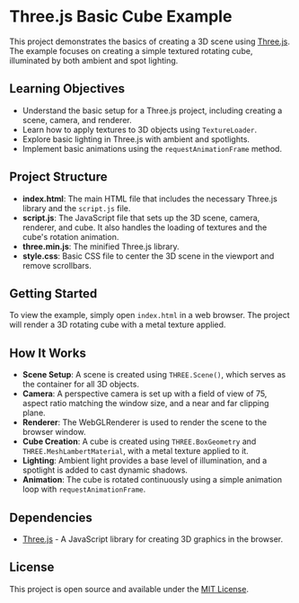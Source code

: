 # Three.js Basic Cube Example

This project demonstrates the basics of creating a 3D scene using [Three.js](https://threejs.org/). The example focuses on creating a simple textured rotating cube, illuminated by both ambient and spot lighting.

## Learning Objectives

- Understand the basic setup for a Three.js project, including creating a scene, camera, and renderer.
- Learn how to apply textures to 3D objects using `TextureLoader`.
- Explore basic lighting in Three.js with ambient and spotlights.
- Implement basic animations using the `requestAnimationFrame` method.

## Project Structure

- **index.html**: The main HTML file that includes the necessary Three.js library and the `script.js` file.
- **script.js**: The JavaScript file that sets up the 3D scene, camera, renderer, and cube. It also handles the loading of textures and the cube's rotation animation.
- **three.min.js**: The minified Three.js library.
- **style.css**: Basic CSS file to center the 3D scene in the viewport and remove scrollbars.

## Getting Started

To view the example, simply open `index.html` in a web browser. The project will render a 3D rotating cube with a metal texture applied.

## How It Works

- **Scene Setup**: A scene is created using `THREE.Scene()`, which serves as the container for all 3D objects.
- **Camera**: A perspective camera is set up with a field of view of 75, aspect ratio matching the window size, and a near and far clipping plane.
- **Renderer**: The WebGLRenderer is used to render the scene to the browser window.
- **Cube Creation**: A cube is created using `THREE.BoxGeometry` and `THREE.MeshLambertMaterial`, with a metal texture applied to it.
- **Lighting**: Ambient light provides a base level of illumination, and a spotlight is added to cast dynamic shadows.
- **Animation**: The cube is rotated continuously using a simple animation loop with `requestAnimationFrame`.

## Dependencies

- [Three.js](https://threejs.org/) - A JavaScript library for creating 3D graphics in the browser.

## License

This project is open source and available under the [MIT License](LICENSE).
